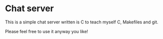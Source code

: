 Chat server
======================

This is a simple chat server written is C to teach myself C, Makefiles and git.


Please feel free to use it anyway you like!
